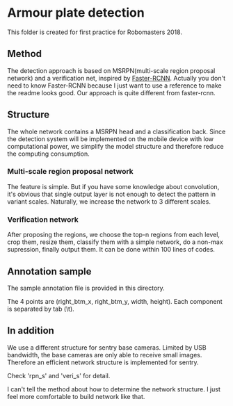 # Armour plate detection

This folder is created for first practice for Robomasters 2018.

## Method

The detection approach is based on MSRPN(multi-scale region proposal network) and a verification net, inspired by [Faster-RCNN](https://arxiv.org/abs/1506.01497). Actually you don't need to know Faster-RCNN because I just want to use a reference to make the readme looks good. Our approach is quite different from faster-rcnn.

## Structure

The whole network contains a MSRPN head and a classification back. Since the detection system will be implemented on the mobile device with low computational power, we simplify the model structure and therefore reduce the computing consumption.

### Multi-scale region proposal network

The feature is simple. But if you have some knowledge about convolution, it's obvious that single output layer is not enough to detect the pattern in variant scales. Naturally, we increase the network to 3 different scales.

### Verification network

After proposing the regions, we choose the top-n regions from each level, crop them, resize them, classify them with a simple network, do a non-max supression, finally output them. It can be done within 100 lines of codes.

## Annotation sample

The sample annotation file is provided in this directory. 

The 4 points are (right_btm_x, right_btm_y, width, height). Each component is separated by tab (\t).

## In addition

We use a different structure for sentry base cameras. Limited by USB bandwidth, the base cameras are only able to receive small images. Therefore an efficient network structure is implemented for sentry. 

Check 'rpn_s' and 'veri_s' for detail.

I can't tell the method about how to determine the network structure. I just feel more comfortable to build network like that.
